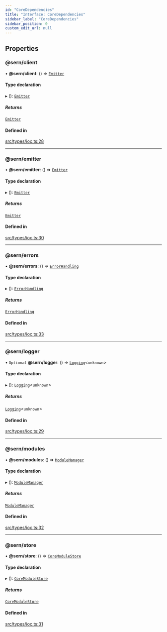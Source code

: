 ```yaml
---
id: "CoreDependencies"
title: "Interface: CoreDependencies"
sidebar_label: "CoreDependencies"
sidebar_position: 0
custom_edit_url: null
---
```


## Properties

### @sern/client

• **@sern/client**: () => [`Emitter`](Emitter.md)

#### Type declaration

▸ (): [`Emitter`](Emitter.md)

##### Returns

[`Emitter`](Emitter.md)

#### Defined in

[src/types/ioc.ts:28](https://github.com/sern-handler/handler/blob/a579e27/src/types/ioc.ts#L28)

___

### @sern/emitter

• **@sern/emitter**: () => [`Emitter`](Emitter.md)

#### Type declaration

▸ (): [`Emitter`](Emitter.md)

##### Returns

[`Emitter`](Emitter.md)

#### Defined in

[src/types/ioc.ts:30](https://github.com/sern-handler/handler/blob/a579e27/src/types/ioc.ts#L30)

___

### @sern/errors

• **@sern/errors**: () => [`ErrorHandling`](ErrorHandling.md)

#### Type declaration

▸ (): [`ErrorHandling`](ErrorHandling.md)

##### Returns

[`ErrorHandling`](ErrorHandling.md)

#### Defined in

[src/types/ioc.ts:33](https://github.com/sern-handler/handler/blob/a579e27/src/types/ioc.ts#L33)

___

### @sern/logger

• `Optional` **@sern/logger**: () => [`Logging`](Logging.md)<`unknown`\>

#### Type declaration

▸ (): [`Logging`](Logging.md)<`unknown`\>

##### Returns

[`Logging`](Logging.md)<`unknown`\>

#### Defined in

[src/types/ioc.ts:29](https://github.com/sern-handler/handler/blob/a579e27/src/types/ioc.ts#L29)

___

### @sern/modules

• **@sern/modules**: () => [`ModuleManager`](ModuleManager.md)

#### Type declaration

▸ (): [`ModuleManager`](ModuleManager.md)

##### Returns

[`ModuleManager`](ModuleManager.md)

#### Defined in

[src/types/ioc.ts:32](https://github.com/sern-handler/handler/blob/a579e27/src/types/ioc.ts#L32)

___

### @sern/store

• **@sern/store**: () => [`CoreModuleStore`](CoreModuleStore.md)

#### Type declaration

▸ (): [`CoreModuleStore`](CoreModuleStore.md)

##### Returns

[`CoreModuleStore`](CoreModuleStore.md)

#### Defined in

[src/types/ioc.ts:31](https://github.com/sern-handler/handler/blob/a579e27/src/types/ioc.ts#L31)
